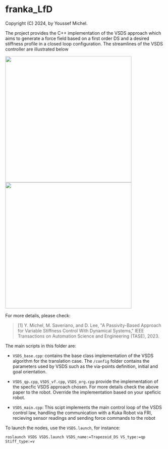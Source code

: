 # franka_LfD

Copyright (C) 2024, by Youssef Michel.

The project provides the C++ implementation of the VSDS approach which aims to generate a force field
based on a first order DS and a desired stiffness profile in a closed loop configuration. The streamlines of the VSDS controller are illustrated below

<p float="left">
  <img src="images/vsds_1.png" width="400" />
  <img src="images/vsds_2.png" width="400" /> 
</p>

For more details, please check:

> [1] Y. Michel, M. Saveriano, and D. Lee, "A Passivity-Based Approach for Variable Stiffness Control With Dynamical Systems," IEEE Transactions on Automation Science and Engineering (TASE), 2023.

The main scripts in this folder are:

- `VSDS_base.cpp`: contains the base class implementation of the VSDS algorithm for the translation case. The `/config` folder contains the parameters used by VSDS such as the via-points definition, initial and goal orientation.

- `VSDS_qp.cpp`, `VSDS_vf.cpp`, `VSDS_org.cpp` provide the implementation of the specfic VSDS approach chosen. For more details check the above paper
 to the robot. Override the implementation based on your speficic robot.

- `VSDS_main.cpp`: This scipt implements the main control loop of the VSDS control law, handling the communication with a Kuka Robot via FRI, recieving sensor
              readings and sending force commands to the robot





To launch the nodes, use the `VSDS.launch`, for instance:
```
roslaunch VSDS VSDS.launch VSDS_name:=Trapezoid_DS VS_type:=qp Stiff_type:=v
```





